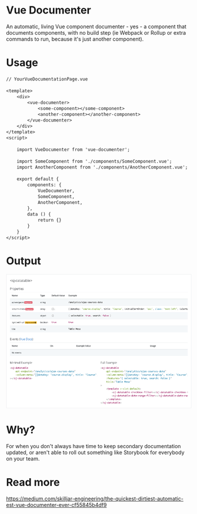 # Vue Documenter
An automatic, living Vue component documenter - yes - a component that documents components, with no build step (ie Webpack or Rollup or extra commands to run, because it's just another component).

# Usage
```
// YourVueDocumentationPage.vue

<template>
	<div>
		<vue-documenter>
			<some-component></some-component>
			<another-component></another-component>
		</vue-documenter>
	</div>
</template>
<script>

	import VueDocumenter from 'vue-documenter';

	import SomeComponent from './components/SomeComponent.vue';
	import AnotherComponent from './components/AnotherComponent.vue';

	export default {
		components: {
			VueDocumenter,
			SomeComponent,
			AnotherComponent,
		},
		data () {
			return {}
		}
	}
</script>

```

# Output
![Example Vue Documenter output](example/vue-documenter-example.png)

# Why?
For when you don't always have time to keep secondary documentation updated, or aren't able to roll out something like Storybook for everybody on your team.

# Read more
https://medium.com/skilljar-engineering/the-quickest-dirtiest-automatic-est-vue-documenter-ever-cf55845b4df9